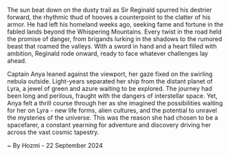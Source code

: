 
The sun beat down on the dusty trail as Sir Reginald spurred his destrier forward, the rhythmic thud of hooves a counterpoint to the clatter of his armor. He had left his homeland weeks ago, seeking fame and fortune in the fabled lands beyond the Whispering Mountains. Every twist in the road held the promise of danger, from brigands lurking in the shadows to the rumored beast that roamed the valleys. With a sword in hand and a heart filled with ambition, Reginald rode onward, ready to face whatever challenges lay ahead.

Captain Anya leaned against the viewport, her gaze fixed on the swirling nebula outside. Light-years separated her ship from the distant planet of Lyra, a jewel of green and azure waiting to be explored. The journey had been long and perilous, fraught with the dangers of interstellar space. Yet, Anya felt a thrill course through her as she imagined the possibilities waiting for her on Lyra - new life forms, alien cultures, and the potential to unravel the mysteries of the universe. This was the reason she had chosen to be a spacefarer, a constant yearning for adventure and discovery driving her across the vast cosmic tapestry. 

~ By Hozmi - 22 September 2024
